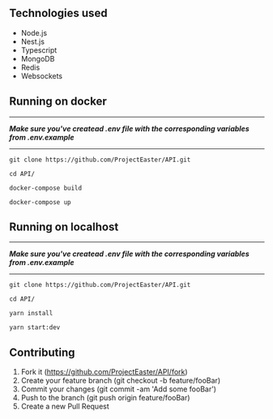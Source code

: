 ## Technologies used
* Node.js
* Nest.js
* Typescript
* MongoDB
* Redis
* Websockets

## Running on docker
****
**_Make sure you've createad .env file with the corresponding variables from .env.example_**

****
```
git clone https://github.com/ProjectEaster/API.git
```

```
cd API/
```

```
docker-compose build
```

```
docker-compose up
```
## Running on localhost
****
**_Make sure you've createad .env file with the corresponding variables from .env.example_**

****

```
git clone https://github.com/ProjectEaster/API.git
```

```
cd API/
```

```
yarn install
```

```
yarn start:dev
```

## Contributing
1. Fork it (https://github.com/ProjectEaster/API/fork)
1. Create your feature branch (git checkout -b feature/fooBar)
1. Commit your changes (git commit -am 'Add some fooBar')
1. Push to the branch (git push origin feature/fooBar)
1. Create a new Pull Request
